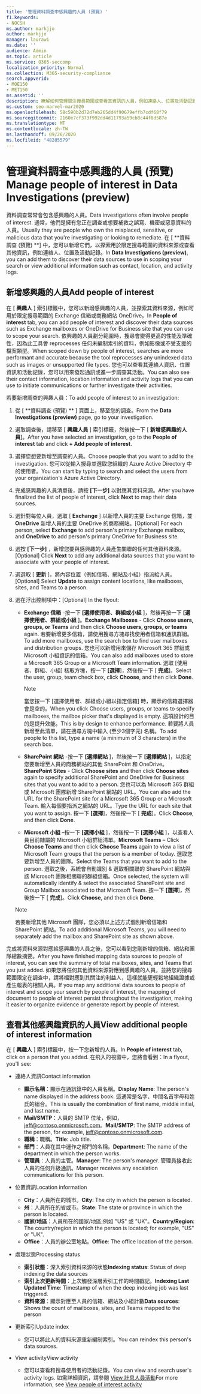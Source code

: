 ```yaml
---
title: '管理資料調查中感興趣的人員 (預覽) '
f1.keywords:
- NOCSH
ms.author: markjjo
author: markjjo
manager: laurawi
ms.date: ''
audience: Admin
ms.topic: article
ms.service: O365-seccomp
localization_priority: Normal
ms.collection: M365-security-compliance
search.appverid:
- MOE150
- MET150
ms.assetid: ''
description: 瞭解如何管理關注搜尋範圍或查看其資訊的人員，例如連絡人、位置及活動記錄。
ms.custom: seo-marvel-mar2020
ms.openlocfilehash: 58c590b2d72d7eb265dd4f90679effb7cdf68f79
ms.sourcegitcommit: 2160e7cf373f992dd4d11793a59cb8c44f8d587e
ms.translationtype: MT
ms.contentlocale: zh-TW
ms.lasthandoff: 09/26/2020
ms.locfileid: "48285579"
---
```

# <a name="manage-people-of-interest-in-data-investigations-preview"></a><span data-ttu-id="d85d2-103">管理資料調查中感興趣的人員 (預覽) </span><span class="sxs-lookup"><span data-stu-id="d85d2-103">Manage people of interest in Data Investigations (preview)</span></span>

<span data-ttu-id="d85d2-104">資料調查常常會包含感興趣的人員。</span><span class="sxs-lookup"><span data-stu-id="d85d2-104">Data investigations often involve people of interest.</span></span> <span data-ttu-id="d85d2-105">通常，他們是擁有您正在調查或想要補救之誤寫、機密或惡意資料的人員。</span><span class="sxs-lookup"><span data-stu-id="d85d2-105">Usually they are people who own the misplaced, sensitive, or malicious data that you're investigating or looking to remediate.</span></span> <span data-ttu-id="d85d2-106">在 [ \*\*資料調查 (預覽) \*\*] 中，您可以新增它們，以探索用於限定搜尋範圍的資料來源或查看其他資訊，例如連絡人、位置及活動記錄。</span><span class="sxs-lookup"><span data-stu-id="d85d2-106">In **Data Investigations (preview)**, you can add them to discover their data sources to use in scoping your search or view additional information such as contact, location, and activity logs.</span></span> 


## <a name="add-people-of-interest"></a><span data-ttu-id="d85d2-107">新增感興趣的人員</span><span class="sxs-lookup"><span data-stu-id="d85d2-107">Add people of interest</span></span>

<span data-ttu-id="d85d2-108">在 [ **興趣人** ] 索引標籤中，您可以新增感興趣的人員，並探索其資料來源，例如可用於限定搜尋範圍的 Exchange 信箱或商務網站 OneDrive。</span><span class="sxs-lookup"><span data-stu-id="d85d2-108">In **People of interest** tab, you can add people of interest and discover their data sources such as Exchange mailboxes or OneDrive for Business site that you can use to scope your search.</span></span> <span data-ttu-id="d85d2-109">依興趣的人員劃分範圍時，搜尋會變得更高的性能及準確性，因為此工具會 reprocesses 任何未編制索引的資料，例如影像或不受支援的檔案類型。</span><span class="sxs-lookup"><span data-stu-id="d85d2-109">When scoped down by people of interest, searches are more performant and accurate because the tool reprocesses any unindexed data such as images or unsupported file types.</span></span> <span data-ttu-id="d85d2-110">您也可以查看其連絡人資訊、位置資訊和活動記錄，您可以用來發起通訊或進一步調查其活動。</span><span class="sxs-lookup"><span data-stu-id="d85d2-110">You can also see their contact information, location information and activity logs that you can use to initiate communications or further investigate their activities.</span></span> 

<span data-ttu-id="d85d2-111">若要新增調查的興趣人員：</span><span class="sxs-lookup"><span data-stu-id="d85d2-111">To add people of interest to an investigation:</span></span>

1. <span data-ttu-id="d85d2-112">從 [ \*\*資料調查 (預覽) \*\* ] 頁面上，移至您的調查。</span><span class="sxs-lookup"><span data-stu-id="d85d2-112">From the **Data Investigations (preview)** page, go to your investigation.</span></span>
 
2. <span data-ttu-id="d85d2-113">選取調查後，請移至 [ **興趣人員** ] 索引標籤，然後按一下 [ **新增感興趣的人員**]。</span><span class="sxs-lookup"><span data-stu-id="d85d2-113">After you have selected an investigation, go to the **People of interest** tab and click **+ Add people of interest**.</span></span> 
 
3. <span data-ttu-id="d85d2-114">選擇您想要新增至調查的人員。</span><span class="sxs-lookup"><span data-stu-id="d85d2-114">Choose people that you want to add to the investigation.</span></span> <span data-ttu-id="d85d2-115">您可以從輸入搜尋並選取您組織的 Azure Active Directory 中的使用者。</span><span class="sxs-lookup"><span data-stu-id="d85d2-115">You can start by typing to search and select the users from your organization's Azure Active Directory.</span></span>
 
4. <span data-ttu-id="d85d2-116">完成感興趣的人員清單後，請按 **[下一步]** 以對應其資料來源。</span><span class="sxs-lookup"><span data-stu-id="d85d2-116">After you have finalized the list of people of interest, click **Next** to map their data sources.</span></span> 

5. <span data-ttu-id="d85d2-117">選針對每位人員，選取 [ **Exchange** ] 以新增人員的主要 Exchange 信箱，並 **OneDrive** 新增人員的主要 OneDrive 的商務網站。</span><span class="sxs-lookup"><span data-stu-id="d85d2-117">[Optional] For each person, select **Exchange** to add person's primary Exchange mailbox, and **OneDrive** to add person's primary OneDrive for Business site.</span></span>

6. <span data-ttu-id="d85d2-118">選按 **[下一步]** ，新增您要與感興趣的人員產生關聯的任何其他資料來源。</span><span class="sxs-lookup"><span data-stu-id="d85d2-118">[Optional] Click **Next** to add any additional data sources that you want to associate with your people of interest.</span></span>

7. <span data-ttu-id="d85d2-119">選選取 [ **更新** ]，將內容位置（例如信箱、網站及小組）指派給人員。</span><span class="sxs-lookup"><span data-stu-id="d85d2-119">[Optional] Select **Update** to assign content locations, like mailboxes, sites, and Teams to a person.</span></span> 

8. <span data-ttu-id="d85d2-120">選在浮出控制項中：</span><span class="sxs-lookup"><span data-stu-id="d85d2-120">[Optional] In the flyout:</span></span>
   
    -  <span data-ttu-id="d85d2-121">**Exchange 信箱** -按一下 **[選擇使用者、群組或小組** ]，然後再按一下 **[選擇使用者、群組或小組** ]。</span><span class="sxs-lookup"><span data-stu-id="d85d2-121">**Exchange Mailboxes** - Click **Choose users, groups, or Teams** and then click **Choose users, groups, or teams** again.</span></span> <span data-ttu-id="d85d2-122">若要新增更多信箱，請使用搜尋方塊尋找使用者信箱和通訊群組。</span><span class="sxs-lookup"><span data-stu-id="d85d2-122">To add more mailboxes, use the search box to find user mailboxes and distribution groups.</span></span> <span data-ttu-id="d85d2-123">您也可以新增用來儲存 Microsoft 365 群組或 Microsoft 小組資訊的信箱。</span><span class="sxs-lookup"><span data-stu-id="d85d2-123">You can also add mailboxes used to store a Microsoft 365 Group or a Microsoft Team information.</span></span> <span data-ttu-id="d85d2-124">選取 [使用者、群組、小組] 核取方塊，按一下 **[選擇**]，然後按一下 [ **完成**]。</span><span class="sxs-lookup"><span data-stu-id="d85d2-124">Select the user, group, team check box, click **Choose**, and then click **Done**.</span></span>

        > [!NOTE]
        > <span data-ttu-id="d85d2-125">當您按一下 [選擇使用者、群組或小組以指定信箱] 時，顯示的信箱選擇器會是空的。</span><span class="sxs-lookup"><span data-stu-id="d85d2-125">When you click Choose users, groups, or teams to specify mailboxes, the mailbox picker that's displayed is empty.</span></span> <span data-ttu-id="d85d2-126">這項設計的目的是提升效能。</span><span class="sxs-lookup"><span data-stu-id="d85d2-126">This is by design to enhance performance.</span></span> <span data-ttu-id="d85d2-127">若要將人員新增至此清單，請在搜尋方塊中輸入 (至少3個字元) 名稱。</span><span class="sxs-lookup"><span data-stu-id="d85d2-127">To add people to this list, type a name (a minimum of 3 characters) in the search box.</span></span>
     
     - <span data-ttu-id="d85d2-128">**SharePoint 網站** -按一下 **[選擇網站** ]，然後按一下 **[選擇網站** ]，以指定您要新增至人員的商務網站的其他 SharePoint 和 OneDrive。</span><span class="sxs-lookup"><span data-stu-id="d85d2-128">**SharePoint Sites** - Click **Choose sites** and then click **Choose sites** again to specify additional SharePoint and OneDrive for Business sites that you want to add to a person.</span></span> <span data-ttu-id="d85d2-129">您也可以為 Microsoft 365 群組或 Microsoft 團隊新增 SharePoint 網站的 URL。</span><span class="sxs-lookup"><span data-stu-id="d85d2-129">You can also add the URL for the SharePoint site for a Microsoft 365 Group or a Microsoft Team.</span></span> <span data-ttu-id="d85d2-130">輸入每個要指派之網站的 URL。</span><span class="sxs-lookup"><span data-stu-id="d85d2-130">Type the URL for each site that you want to assign.</span></span> <span data-ttu-id="d85d2-131">按一下 **[選擇**]，然後按一下 [ **完成**]。</span><span class="sxs-lookup"><span data-stu-id="d85d2-131">Click **Choose**, and then click **Done**.</span></span>
     - <span data-ttu-id="d85d2-132">**Microsoft 小組** –按一下 **[選擇小組** ]，然後按一下 **[選擇小組** ]，以查看人員目前隸屬的 Microsoft 小組群組清單。</span><span class="sxs-lookup"><span data-stu-id="d85d2-132">**Microsoft Teams** – Click **Choose Teams** and then click **Choose Teams** again to view a list of Microsoft Team groups that the person is a member of today.</span></span> <span data-ttu-id="d85d2-133">選取您要新增至人員的團隊。</span><span class="sxs-lookup"><span data-stu-id="d85d2-133">Select the Teams that you want to add to the person.</span></span> <span data-ttu-id="d85d2-134">選取之後，系統會自動識別 & 選取相關聯的 SharePoint 網站與該 Microsoft 團隊相關聯的群組信箱。</span><span class="sxs-lookup"><span data-stu-id="d85d2-134">Once selected, the system will automatically identify & select the associated SharePoint site and Group Mailbox associated to that Microsoft Team.</span></span> <span data-ttu-id="d85d2-135">按一下 **[選擇**]，然後按一下 [ **完成**]。</span><span class="sxs-lookup"><span data-stu-id="d85d2-135">Click **Choose**, and then click **Done**.</span></span>
        
      > [!NOTE]
      > <span data-ttu-id="d85d2-136">若要新增其他 Microsoft 團隊，您必須以上述方式個別新增信箱和 SharePoint 網站。</span><span class="sxs-lookup"><span data-stu-id="d85d2-136">To add additional Microsoft Teams, you will need to separately add the mailbox and SharePoint site as shown above.</span></span>

<span data-ttu-id="d85d2-137">完成將資料來源對應給感興趣的人員之後，您可以看到您剛新增的信箱、網站和團隊總數摘要。</span><span class="sxs-lookup"><span data-stu-id="d85d2-137">After you have finished mapping data sources to people of interest, you can see the summary of total mailboxes, sites, and Teams that you just added.</span></span> <span data-ttu-id="d85d2-138">如果您將任何其他資料來源對應到感興趣的人員，並將您的搜尋範圍限定在調查中，請將檔對應到其關注的利益人，這樣就能更輕鬆地組織證據或產生報表的相關人員。</span><span class="sxs-lookup"><span data-stu-id="d85d2-138">If you map any additional data sources to people of interest and scope your search by people of interest, the mapping of document to people of interest persist throughout the investigation, making it easier to organize evidence or generate report by people of interest.</span></span> 

## <a name="view-additional-people-of-interest-information"></a><span data-ttu-id="d85d2-139">查看其他感興趣資訊的人員</span><span class="sxs-lookup"><span data-stu-id="d85d2-139">View additional people of interest information</span></span>

<span data-ttu-id="d85d2-140">在 [ **興趣人** ] 索引標籤中，按一下您新增的人員。</span><span class="sxs-lookup"><span data-stu-id="d85d2-140">In **People of interest** tab, click on a person that you added.</span></span> <span data-ttu-id="d85d2-141">在飛入的視窗中，您將會看到：</span><span class="sxs-lookup"><span data-stu-id="d85d2-141">In a flyout, you'll see:</span></span>

- <span data-ttu-id="d85d2-142">連絡人資訊</span><span class="sxs-lookup"><span data-stu-id="d85d2-142">Contact information</span></span>

  - <span data-ttu-id="d85d2-143">**顯示名稱**：顯示在通訊錄中的人員名稱。</span><span class="sxs-lookup"><span data-stu-id="d85d2-143">**Display Name**: The person's name displayed in the address book.</span></span> <span data-ttu-id="d85d2-144">這通常是名字、中間名首字母和姓氏的組合。</span><span class="sxs-lookup"><span data-stu-id="d85d2-144">This is usually the combination of first name, middle initial, and last name.</span></span>
  - <span data-ttu-id="d85d2-145">**Mail/SMTP**：人員的 SMTP 位址，例如，jeff@contoso.onmicrosoft.com。</span><span class="sxs-lookup"><span data-stu-id="d85d2-145">**Mail/SMTP**: The SMTP address of the person, for example, jeff@contoso.onmicrosoft.com.</span></span>  
  - <span data-ttu-id="d85d2-146">**職稱**：職稱。</span><span class="sxs-lookup"><span data-stu-id="d85d2-146">**Title**: Job title.</span></span>
  - <span data-ttu-id="d85d2-147">**部門**：人員在其中運作之部門的名稱。</span><span class="sxs-lookup"><span data-stu-id="d85d2-147">**Department**: The name of the department in which the person works.</span></span>
  - <span data-ttu-id="d85d2-148">**管理員**：人員的主管。</span><span class="sxs-lookup"><span data-stu-id="d85d2-148">**Manager**: The person's manager.</span></span> <span data-ttu-id="d85d2-149">管理員接收此人員的任何升級通訊。</span><span class="sxs-lookup"><span data-stu-id="d85d2-149">Manager receives any escalation communications for this person.</span></span>
  
- <span data-ttu-id="d85d2-150">位置資訊</span><span class="sxs-lookup"><span data-stu-id="d85d2-150">Location information</span></span>

  - <span data-ttu-id="d85d2-151">**City**：人員所在的城市。</span><span class="sxs-lookup"><span data-stu-id="d85d2-151">**City**: The city in which the person is located.</span></span>
  - <span data-ttu-id="d85d2-152">**州**：人員所在的省或市。</span><span class="sxs-lookup"><span data-stu-id="d85d2-152">**State**: The state or province in which the person is located.</span></span>
  - <span data-ttu-id="d85d2-153">**國家/地區**：人員所在的國家/地區;例如 "US" 或 "UK"。</span><span class="sxs-lookup"><span data-stu-id="d85d2-153">**Country/Region**: The country/region in which the person is located; for example, "US" or "UK".</span></span>
  - <span data-ttu-id="d85d2-154">**Office**：人員的辦公室地點。</span><span class="sxs-lookup"><span data-stu-id="d85d2-154">**Office**: The office location of the person.</span></span>

- <span data-ttu-id="d85d2-155">處理狀態</span><span class="sxs-lookup"><span data-stu-id="d85d2-155">Processing status</span></span>

  - <span data-ttu-id="d85d2-156">**索引狀態**：深入索引資料來源的狀態</span><span class="sxs-lookup"><span data-stu-id="d85d2-156">**Indexing status**: Status of deep indexing the data sources</span></span>
  - <span data-ttu-id="d85d2-157">**索引上次更新時間**：上次觸發深層索引工作的時間戳記。</span><span class="sxs-lookup"><span data-stu-id="d85d2-157">**Indexing Last Updated Time**: Timestamp of when the deep indexing job was last triggered.</span></span>
  - <span data-ttu-id="d85d2-158">**資料來源**：顯示對應至人員的信箱、網站及小組計數</span><span class="sxs-lookup"><span data-stu-id="d85d2-158">**Data sources**: Shows the count of mailboxes, sites, and Teams mapped to the person</span></span>

- <span data-ttu-id="d85d2-159">更新索引</span><span class="sxs-lookup"><span data-stu-id="d85d2-159">Update index</span></span>
    - <span data-ttu-id="d85d2-160">您可以將此人的資料來源重新編制索引。</span><span class="sxs-lookup"><span data-stu-id="d85d2-160">You can reindex this person's data sources.</span></span> 

- <span data-ttu-id="d85d2-161">View activity</span><span class="sxs-lookup"><span data-stu-id="d85d2-161">View activity</span></span> 

    - <span data-ttu-id="d85d2-162">您可以查看和搜尋使用者的活動記錄。</span><span class="sxs-lookup"><span data-stu-id="d85d2-162">You can view and search user's activity logs.</span></span> <span data-ttu-id="d85d2-163">如需詳細資訊，請參閱 [View 計息人員活動](view-people-of-interest-activity.md)</span><span class="sxs-lookup"><span data-stu-id="d85d2-163">For more information, see [View people of interest activity](view-people-of-interest-activity.md)</span></span> 
